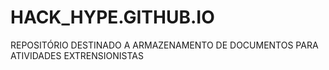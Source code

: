 # HACK_HYPE.GITHUB.IO
REPOSITÓRIO DESTINADO A ARMAZENAMENTO DE DOCUMENTOS PARA ATIVIDADES EXTRENSIONISTAS
